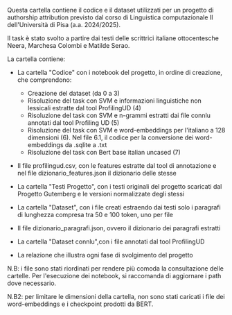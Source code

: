 Questa cartella contiene il codice e il dataset utilizzati per un progetto di authorship attribution previsto dal corso di Linguistica computazionale II dell'Università di Pisa (a.a. 2024/2025).

Il task è stato svolto a partire dai testi delle scrittrici italiane ottocentesche Neera, Marchesa Colombi e Matilde Serao.

La cartella contiene:

- La cartella "Codice" con i notebook del progetto, in ordine di creazione, che comprendono:
    - Creazione del dataset (da 0 a 3)
    - Risoluzione del task con SVM e informazioni linguistiche non lessicali estratte dal tool ProfilingUD (4)
    - Risoluzione del task con SVM e n-grammi estratti dai file connlu annotati dal tool Profiling UD (5)
    - Risoluzione del task con SVM e word-embeddings per l'italiano a 128 dimensioni (6). Nel file 6.1, il codice per la conversione dei word-embeddings da .sqlite a .txt
    - Risoluzione del task con Bert base italian uncased (7)
      
- Il file profilingud.csv, con le features estratte dal tool di annotazione e nel file dizionario_features.json il dizionario delle stesse
  
- La cartella "Testi Progetto", con i testi originali del progetto scaricati dal Progetto Gutemberg e le versioni normalizzate degli stessi
  
- La cartella "Dataset", con i file creati estraendo dai testi solo i paragrafi di lunghezza compresa tra 50 e 100 token, uno per file
  
- Il file dizionario_paragrafi.json, ovvero il dizionario dei paragrafi estratti
  
- La cartella "Dataset connlu",con i file annotati dal tool ProfilingUD
  
- La relazione che illustra ogni fase di svolgimento del progetto

N.B: i file sono stati riordinati per rendere più comoda la consultazione delle cartelle. Per l'esecuzione dei notebook, si raccomanda di aggiornare i path dove necessario.

N.B2: per limitare le dimensioni della cartella, non sono stati caricati i file dei word-embeddings e i checkpoint prodotti da BERT.
